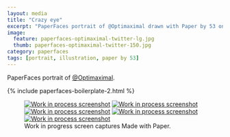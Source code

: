 ```yaml
---
layout: media
title: "Crazy eye"
excerpt: "PaperFaces portrait of @Optimaximal drawn with Paper by 53 on an iPad."
image: 
  feature: paperfaces-optimaximal-twitter-lg.jpg
  thumb: paperfaces-optimaximal-twitter-150.jpg
category: paperfaces
tags: [portrait, illustration, paper by 53]
---
```


PaperFaces portrait of [@Optimaximal](http://twitter.com/optimaximal).

{% include paperfaces-boilerplate-2.html %}

<figure class="third">
	<a href="{{ site.url }}/images/paperfaces-optimaximal-process-1-lg.jpg"><img src="{{ site.url }}/images/paperfaces-optimaximal-process-1-600.jpg" alt="Work in process screenshot"></a>
	<a href="{{ site.url }}/images/paperfaces-optimaximal-process-2-lg.jpg"><img src="{{ site.url }}/images/paperfaces-optimaximal-process-2-600.jpg" alt="Work in process screenshot"></a>
	<a href="{{ site.url }}/images/paperfaces-optimaximal-process-3-lg.jpg"><img src="{{ site.url }}/images/paperfaces-optimaximal-process-3-600.jpg" alt="Work in process screenshot"></a>
	<a href="{{ site.url }}/images/paperfaces-optimaximal-process-4-lg.jpg"><img src="{{ site.url }}/images/paperfaces-optimaximal-process-4-600.jpg" alt="Work in process screenshot"></a>
	<a href="{{ site.url }}/images/paperfaces-optimaximal-process-5-lg.jpg"><img src="{{ site.url }}/images/paperfaces-optimaximal-process-5-600.jpg" alt="Work in process screenshot"></a>
	<figcaption>Work in progress screen captures Made with Paper.</figcaption>
</figure>